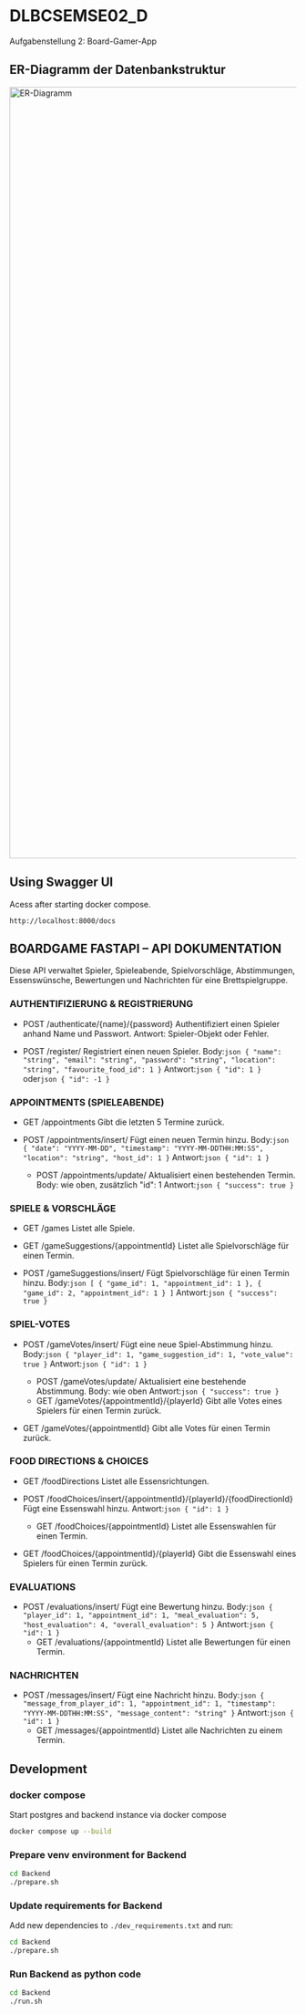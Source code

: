 # DLBCSEMSE02_D
Aufgabenstellung 2: Board-Gamer-App



## ER-Diagramm der Datenbankstruktur

<img width="1809" height="1353" alt="ER-Diagramm" src="https://github.com/user-attachments/assets/9719f04e-05af-4056-af2c-1aff4c560ee2" />

## Using Swagger UI

Acess after starting docker compose.

```
http://localhost:8000/docs 
```


## BOARDGAME FASTAPI – API DOKUMENTATION


Diese API verwaltet Spieler, Spieleabende, Spielvorschläge, Abstimmungen, Essenswünsche, Bewertungen und Nachrichten für eine Brettspielgruppe.


### AUTHENTIFIZIERUNG & REGISTRIERUNG

 * POST /authenticate/{name}/{password}
   Authentifiziert einen Spieler anhand Name und Passwort.
   Antwort: Spieler-Objekt oder Fehler.

 * POST /register/
   Registriert einen neuen Spieler.
   Body:```json
  {
    "name": "string",
    "email": "string",
    "password": "string",
    "location": "string",
    "favourite_food_id": 1
  }```
    Antwort:```json
  { "id": 1 }```
    oder```json
  { "id": -1 }```

### APPOINTMENTS (SPIELEABENDE)

 * GET /appointments
   Gibt die letzten 5 Termine zurück.

 * POST /appointments/insert/
   Fügt einen neuen Termin hinzu.
   Body:```json
  {
    "date": "YYYY-MM-DD",
    "timestamp": "YYYY-MM-DDTHH:MM:SS",
    "location": "string",
    "host_id": 1
  }```
    Antwort:```json
  { "id": 1 }```
   * POST /appointments/update/
   Aktualisiert einen bestehenden Termin.
   Body: wie oben, zusätzlich "id": 1
   Antwort:```json
  { "success": true }```


### SPIELE & VORSCHLÄGE

 * GET /games
   Listet alle Spiele.

 * GET /gameSuggestions/{appointmentId}
   Listet alle Spielvorschläge für einen Termin.

 * POST /gameSuggestions/insert/
   Fügt Spielvorschläge für einen Termin hinzu.
   Body:```json
  [
    { "game_id": 1, "appointment_id": 1 },
    { "game_id": 2, "appointment_id": 1 }
  ]```
    Antwort:```json
  { "success": true }```


### SPIEL-VOTES

 * POST /gameVotes/insert/
   Fügt eine neue Spiel-Abstimmung hinzu.
   Body:```json
  {
    "player_id": 1,
    "game_suggestion_id": 1,
    "vote_value": true
  }```
    Antwort:```json
  { "id": 1 }```
   * POST /gameVotes/update/
   Aktualisiert eine bestehende Abstimmung.
   Body: wie oben
   Antwort:```json
  { "success": true }```
   * GET /gameVotes/{appointmentId}/{playerId}
   Gibt alle Votes eines Spielers für einen Termin zurück.

 * GET /gameVotes/{appointmentId}
   Gibt alle Votes für einen Termin zurück.

### FOOD DIRECTIONS & CHOICES

 * GET /foodDirections
   Listet alle Essensrichtungen.

 * POST /foodChoices/insert/{appointmentId}/{playerId}/{foodDirectionId}
   Fügt eine Essenswahl hinzu.
   Antwort:```json
  { "id": 1 }```
   * GET /foodChoices/{appointmentId}
   Listet alle Essenswahlen für einen Termin.

 * GET /foodChoices/{appointmentId}/{playerId}
   Gibt die Essenswahl eines Spielers für einen Termin zurück.

### EVALUATIONS

 * POST /evaluations/insert/
   Fügt eine Bewertung hinzu.
   Body:```json
  {
    "player_id": 1,
    "appointment_id": 1,
    "meal_evaluation": 5,
    "host_evaluation": 4,
    "overall_evaluation": 5
  }```
    Antwort:```json
  { "id": 1 }```
   * GET /evaluations/{appointmentId}
   Listet alle Bewertungen für einen Termin.

### NACHRICHTEN

 * POST /messages/insert/
   Fügt eine Nachricht hinzu.
   Body:```json
  {
    "message_from_player_id": 1,
    "appointment_id": 1,
    "timestamp": "YYYY-MM-DDTHH:MM:SS",
    "message_content": "string"
  }```
    Antwort:```json
  { "id": 1 }```
   * GET /messages/{appointmentId}
   Listet alle Nachrichten zu einem Termin.


## Development

### docker compose

Start postgres and backend instance via docker compose

```bash
docker compose up --build
```

### Prepare venv environment for Backend

```bash
cd Backend
./prepare.sh
```

### Update requirements for Backend

Add new dependencies to `./dev_requirements.txt` and run:

```bash
cd Backend
./prepare.sh
```

### Run Backend as python code

```bash
cd Backend
./run.sh
```

